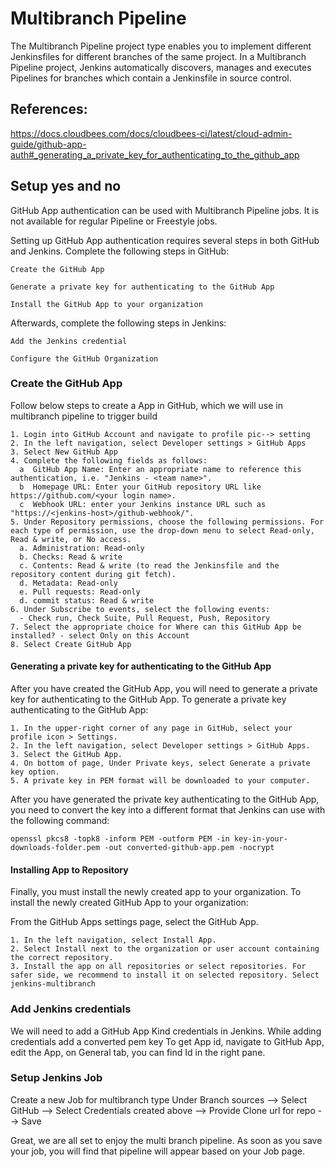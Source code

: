 # Multibranch Pipeline   

The Multibranch Pipeline project type enables you to implement different Jenkinsfiles for different branches of the same project. In a Multibranch Pipeline project, Jenkins automatically discovers, manages and executes Pipelines for branches which contain a Jenkinsfile in source control.

## References:
https://docs.cloudbees.com/docs/cloudbees-ci/latest/cloud-admin-guide/github-app-auth#_generating_a_private_key_for_authenticating_to_the_github_app

## Setup yes and no

GitHub App authentication can be used with Multibranch Pipeline jobs. It is not available for regular Pipeline or Freestyle jobs.

Setting up GitHub App authentication requires several steps in both GitHub and Jenkins. Complete the following steps in GitHub:

    Create the GitHub App

    Generate a private key for authenticating to the GitHub App

    Install the GitHub App to your organization

Afterwards, complete the following steps in Jenkins:

    Add the Jenkins credential

    Configure the GitHub Organization

### Create the GitHub App

Follow below steps to create a App in GitHub, which we will use in multibranch pipeline to trigger build
```
1. Login into GitHub Account and navigate to profile pic--> setting
2. In the left navigation, select Developer settings > GitHub Apps
3. Select New GitHub App
4. Complete the following fields as follows:
  a  GitHub App Name: Enter an appropriate name to reference this authentication, i.e. "Jenkins - <team name>".
  b  Homepage URL: Enter your GitHub repository URL like https://github.com/<your login name>.
  c  Webhook URL: enter your Jenkins instance URL such as "https://<jenkins-host>/github-webhook/".
5. Under Repository permissions, choose the following permissions. For each type of permission, use the drop-down menu to select Read-only, Read & write, or No access.
  a. Administration: Read-only
  b. Checks: Read & write
  c. Contents: Read & write (to read the Jenkinsfile and the repository content during git fetch).
  d. Metadata: Read-only
  e. Pull requests: Read-only
  d. commit status: Read & write
6. Under Subscribe to events, select the following events:
  - Check run, Check Suite, Pull Request, Push, Repository
7. Select the appropriate choice for Where can this GitHub App be installed? - select Only on this Account
8. Select Create GitHub App
```

#### Generating a private key for authenticating to the GitHub App


After you have created the GitHub App, you will need to generate a private key for authenticating to the GitHub App.
To generate a private key authenticating to the GitHub App:
```
1. In the upper-right corner of any page in GitHub, select your profile icon > Settings.
2. In the left navigation, select Developer settings > GitHub Apps.
3. Select the GitHub App.
4. On bottom of page, Under Private keys, select Generate a private key option.
5. A private key in PEM format will be downloaded to your computer.
```
After you have generated the private key authenticating to the GitHub App, you need to convert the key into a different format that Jenkins can use with the following command:
```
openssl pkcs8 -topk8 -inform PEM -outform PEM -in key-in-your-downloads-folder.pem -out converted-github-app.pem -nocrypt
```

#### Installing App to Repository


Finally, you must install the newly created app to your organization.
To install the newly created GitHub App to your organization:


From the GitHub Apps settings page, select the GitHub App.
```
1. In the left navigation, select Install App.
2. Select Install next to the organization or user account containing the correct repository.
3. Install the app on all repositories or select repositories. For safer side, we recommend to install it on selected repository. Select jenkins-multibranch
```

### Add Jenkins credentials
We will need to add a GitHub App Kind credentials in Jenkins. While adding credentials add a converted pem key
To get App id, navigate to GitHub App, edit the App, on General tab, you can find Id in the right pane.



### Setup Jenkins Job
Create a new Job for multibranch type
Under Branch sources --> Select GitHub --> Select Credentials created above --> Provide Clone url for repo --> Save


Great, we are all set to enjoy the multi branch pipeline. As soon as you save your job, you will find that pipeline will appear based on your Job page.


